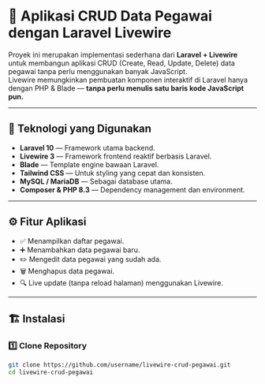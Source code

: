 # 🚀 Aplikasi CRUD Data Pegawai dengan Laravel Livewire

Proyek ini merupakan implementasi sederhana dari **Laravel + Livewire** untuk membangun aplikasi CRUD (Create, Read, Update, Delete) data pegawai tanpa perlu menggunakan banyak JavaScript.  
Livewire memungkinkan pembuatan komponen interaktif di Laravel hanya dengan PHP & Blade — **tanpa perlu menulis satu baris kode JavaScript pun.**

---

## 🧩 Teknologi yang Digunakan

- **Laravel 10** — Framework utama backend.
- **Livewire 3** — Framework frontend reaktif berbasis Laravel.
- **Blade** — Template engine bawaan Laravel.
- **Tailwind CSS** — Untuk styling yang cepat dan konsisten.
- **MySQL / MariaDB** — Sebagai database utama.
- **Composer & PHP 8.3** — Dependency management dan environment.

---

## ⚙️ Fitur Aplikasi

- ✅ Menampilkan daftar pegawai.
- ➕ Menambahkan data pegawai baru.
- ✏️ Mengedit data pegawai yang sudah ada.
- 🗑️ Menghapus data pegawai.
- 🔍 Live update (tanpa reload halaman) menggunakan Livewire.

---

## 🏗️ Instalasi

### 1️⃣ Clone Repository
```bash
git clone https://github.com/username/livewire-crud-pegawai.git
cd livewire-crud-pegawai
